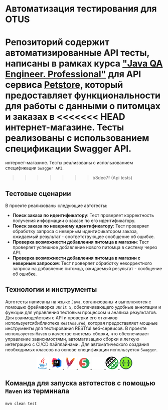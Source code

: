 # Автоматизация тестирования для OTUS

Репозиторий содержит автоматизированные API тесты, написаны в рамках
курса ["Java QA Engineer. Professional"](https://otus.ru/lessons/java-qa-pro/) для API сервиса [Petstore](https://petstore.swagger.io/), который
предоставляет функциональности для работы с данными о питомцах и заказах в
<<<<<<< HEAD
интернет-магазине. Тесты реализованы с использованием спецификации Swagger API.
=======
интернет-магазине. Тесты реализованы с использованием спецификации `Swagger API`.
>>>>>>> b8dee7f (Api tests)

## Тестовые сценарии

В проекте реализованы следующие автотесты:

- **Поиск заказа по идентификатору**: Тест проверяет корректность получения информации о заказе по его идентификатору.
- **Поиск заказа по неверному идентификатору**: Тест проверяет обработку запроса с неверным идентификатором заказа,
  ожидаемый результат - соответствующее сообщение об ошибке.
- **Проверка возможности добавления питомца в магазин**: Тест проверяет успешное добавление нового питомца в систему
  через API.
- **Проверка возможности добавления питомца в магазин с неверным запросом**: Тест проверяет обработку некорректного
  запроса на добавление питомца, ожидаемый результат - сообщение об ошибке.

## Технологии и инструменты

Автотесты написаны на языке `Java`, организованы и выполняются с помощью фреймворка `JUnit 5`, обеспечивающего удобные
аннотации и функции для управления тестовым процессом и анализа результатов.
Для взаимодействия с API и проверки его откликов используетсябиблиотека `RestAssured`, которая предоставляет мощные
инструменты для тестирования RESTful веб-сервисов.
В проекте используется `Maven` в качестве системы сборки, что обеспечивает управление зависимостями, автоматизацию
сборки и легкую интеграцию с CI/CD пайплайнами. Для автоматического создания необходимых классов на основе спецификации
используется `Swagger`.

<p align="center">
    <a href="https://www.java.com/">
      <img width="8%" title="Java" src="src/main/resources/media/java-original.svg" alt="java">
    </a>
    <a href="https://www.jetbrains.com/">
      <img width="8%" title="IntelliJ IDEA" src="src/main/resources/media/Idea.svg" alt="IntelliJ IDEA">
    </a>
    <a href="https://maven.apache.org/">
      <img width="8%" title="Maven" src="src/main/resources/media/ApacheMaven.svg" alt="Maven">
    </a>
    <a href="https://junit.org/junit5/">
      <img width="8%" title="JUnit5" src="src/main/resources/media/Junit5.svg" alt="JUnit5">
    </a>
    <a href="https://github.com/">
      <img width="8%" title="GitHub" src="src/main/resources/media/github-mark-white.svg" alt="GitHub">
    </a>
    <a href="https://rest-assured.io/">
      <img width="8%" title="Rest Assured" src="src/main/resources/media/rest-assured.png" alt="Rest Assured">
    </a>
    <a href="https://swagger.io/">
      <img width="8%" title="Swagger" src="src/main/resources/media/Swagger.svg" alt="Swagger">
    </a>
</p>

## Команда для запуска автотестов с помощью `Maven` из терминала 
`mvn clean test`

